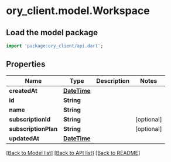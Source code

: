 # ory_client.model.Workspace

## Load the model package
```dart
import 'package:ory_client/api.dart';
```

## Properties
Name | Type | Description | Notes
------------ | ------------- | ------------- | -------------
**createdAt** | [**DateTime**](DateTime.md) |  | 
**id** | **String** |  | 
**name** | **String** |  | 
**subscriptionId** | **String** |  | [optional] 
**subscriptionPlan** | **String** |  | [optional] 
**updatedAt** | [**DateTime**](DateTime.md) |  | 

[[Back to Model list]](../README.md#documentation-for-models) [[Back to API list]](../README.md#documentation-for-api-endpoints) [[Back to README]](../README.md)


